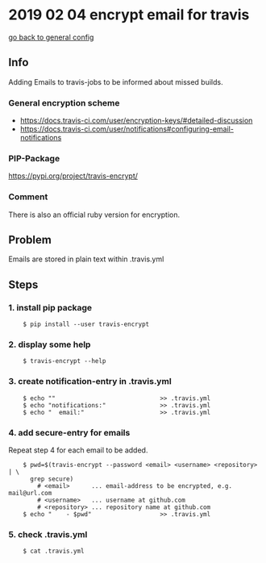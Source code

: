 # 2019 02 04 encrypt email for travis

[go back to general config](../doc/general.md#github)


## Info
Adding Emails to travis-jobs to be informed about missed builds.

### General encryption scheme
* https://docs.travis-ci.com/user/encryption-keys/#detailed-discussion
* https://docs.travis-ci.com/user/notifications#configuring-email-notifications

### PIP-Package
https://pypi.org/project/travis-encrypt/

### Comment
There is also an official ruby version for encryption.


## Problem
Emails are stored in plain text within .travis.yml


## Steps
### 1. install pip package

~~~~~
    $ pip install --user travis-encrypt
~~~~~

### 2. display some help

~~~~~
    $ travis-encrypt --help
~~~~~

### 3. create notification-entry in .travis.yml

~~~~~
    $ echo ""                             >> .travis.yml
    $ echo "notifications:"               >> .travis.yml
    $ echo "  email:"                     >> .travis.yml
~~~~~

### 4. add secure-entry for emails
Repeat step 4 for each email to be added.

~~~~~
    $ pwd=$(travis-encrypt --password <email> <username> <repository> | \
      grep secure)
        # <email>      ... email-address to be encrypted, e.g. mail@url.com
        # <username>   ... username at github.com
        # <repository> ... repository name at github.com
    $ echo "    - $pwd"                   >> .travis.yml

~~~~~

### 5. check .travis.yml

~~~~~
    $ cat .travis.yml
~~~~~
